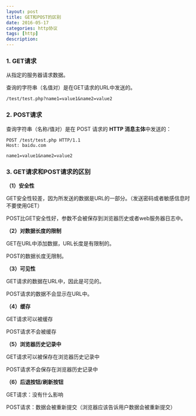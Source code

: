 ```yaml
---
layout: post
title: GET和POST的区别
date: 2016-05-17
categories: http协议
tags: [http]
description: 
---
```


### 1. GET请求

从指定的服务器请求数据。

查询的字符串（名值对）是在GET请求的URL中发送的。

    /test/test.php?name1=value1&name2=value2

### 2. POST请求

查询字符串（名称/值对）是在 POST 请求的 **HTTP 消息主体**中发送的：

    POST /test/test.php HTTP/1.1
    Host: baidu.com
    
    name1=value1&name2=value2

### 3. GET请求和POST请求的区别

**（1）安全性**

GET安全性较差，因为所发送的数据是URL的一部分。（发送密码或者敏感信息时不要使用GET）

POST比GET安全性好，参数不会被保存到浏览器历史或者web服务器日志中。

**（2）对数据长度的限制**

GET在URL中添加数据，URL长度是有限制的。

POST的数据长度无限制。

**（3）可见性**

GET请求的数据在URL中，因此是可见的。

POST请求的数据不会显示在URL中。

**（4）缓存**

GET请求可以被缓存

POST请求不会被缓存

**（5）浏览器历史记录中**

GET请求可以被保存在浏览器历史记录中

POST请求不会保存在浏览器历史记录中

**（6）后退按钮/刷新按钮**

GET请求：没有什么影响

POST请求：数据会被重新提交（浏览器应该告诉用户数据会被重新提交）



